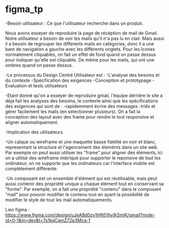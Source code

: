 # figma_tp
-Besoin utilisateur : Ce que l'utilisateur recherche dans un produit.

Nous avons esseyer de reproduire la page de récéption de mail de Gmail.
Notre utilisateur a besoin de voir les mails qu'il n'a pas lu en clair.
Mais aussi il a besoin de regrouper les differents mails en catégories,
donc il a une bare de navigation a gauche avec les différents onglets.
Pour les îcones normalement cliquables, on fait un effet de fond quand
on passe dessus pour indiquer qu'elle est cliquable.
De même pour les mails, qui ont une ombres quand on passe dessus.

-Le processus du Design Centré Utilisateur est :
    -L'analyse des besoins et du contexte
    -Spécification des exigences
    -Conception et prototypage
    -Evaluation et tests utilisateurs

-Etant donné qu'on a esseyer de reproduire gmail, l'équipe dérrière le site a déja fait les analyses des besoins, le contexte ainsi que les spécifications des exigences qui sont de : 
-rapidemment écrire des messages
-triés et gérer facilement les mails (en selectionner plusieurs).
On a fait la conception des layout avec des frame pour rendre le tout responsive et aligner automatiquement.

-Implication des utilisateurs

-Un calque ou wireframe et une maquette basse fidélité en noir et blanc,
representant la structure et l'agencement des éleménts dans un site web.
Par exemple on peut aussi utiliser les "frame" pour aligner des éléments,
ici on a utilisé des wireframe imbriqué pour supporter le reponsive de tout les ordinateur,
on ne supporte que les ordinateurs car l'interface mobile est complétement différente.

-Un composant est un ensemble d'élément qui est réutilisable, mais peut aussi contenir des propriété unique a chaque élément
tout en conservant sa "forme".
Par exemple, on a fait une propriété "contenu" dans le composant "mail" pour pouvoir modifier le contenu tout en ayant
la possibilité de modifier le style de tout les mail automatiquements.

Lien figma : https://www.figma.com/design/uJeABd0zy1HN51hy9i2mlK/gmail?node-id=0-1&m=dev&t=7s1kqCwnZ72p3Mca-1